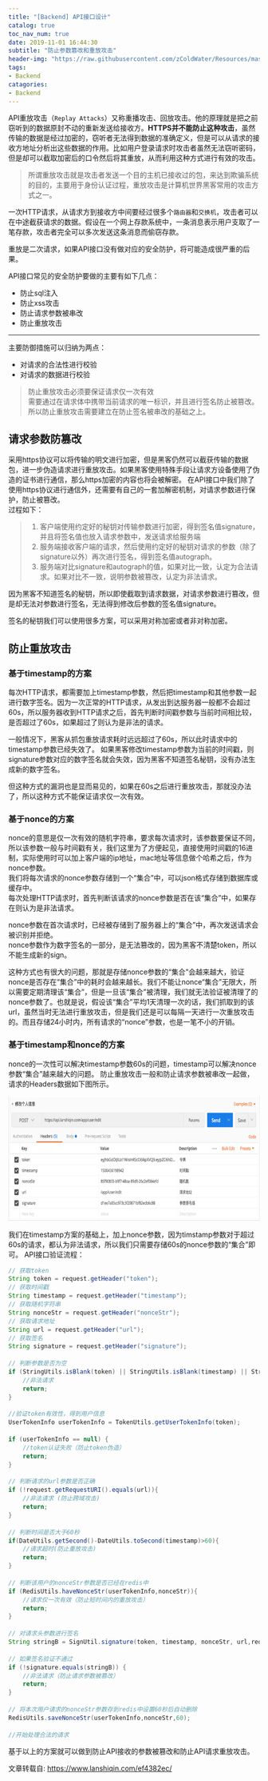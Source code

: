```yaml
---
title: "[Backend] API接口设计"
catalog: true
toc_nav_num: true
date: 2019-11-01 16:44:30
subtitle: "防止参数篡改和重放攻击"
header-img: "https://raw.githubusercontent.com/zColdWater/Resources/master/Images/legend_cover.jpg"
tags:
- Backend
catagories:
- Backend
---
```


API重放攻击（`Replay Attacks`）又称重播攻击、回放攻击。他的原理就是把之前窃听到的数据原封不动的重新发送给接收方。**HTTPS并不能防止这种攻击**，虽然传输的数据是经过加密的，窃听者无法得到数据的准确定义，但是可以从请求的接收方地址分析出这些数据的作用。比如用户登录请求时攻击者虽然无法窃听密码，但是却可以截取加密后的口令然后将其重放，从而利用这种方式进行有效的攻击。

> 所谓重放攻击就是攻击者发送一个目的主机已接收过的包，来达到欺骗系统的目的，主要用于身份认证过程，重放攻击是计算机世界黑客常用的攻击方式之一。

一次HTTP请求，从请求方到接收方中间要经过很多个`路由器`和`交换机`，攻击者可以在中途截获请求的数据。假设在一个网上存款系统中，一条消息表示用户支取了一笔存款，攻击者完全可以多次发送这条消息而偷窃存款。

重放是二次请求，如果API接口没有做对应的安全防护，将可能造成很严重的后果。  

API接口常见的安全防护要做的主要有如下几点：
* 防止sql注入
* 防止xss攻击
* 防止请求参数被串改
* 防止重放攻击

*** 

主要防御措施可以归纳为两点：
* 对请求的合法性进行校验
* 对请求的数据进行校验

>防止重放攻击必须要保证请求仅一次有效  
>需要通过在请求体中携带当前请求的唯一标识，并且进行签名防止被篡改。  
>所以防止重放攻击需要建立在防止签名被串改的基础之上。  

## 请求参数防篡改

采用https协议可以将传输的明文进行加密，但是黑客仍然可以截获传输的数据包，进一步伪造请求进行重放攻击。如果黑客使用特殊手段让请求方设备使用了伪造的证书进行通信，那么https加密的内容也将会被解密。
在API接口中我们除了使用https协议进行通信外，还需要有自己的一套加解密机制，对请求参数进行保护，防止被篡改。   
过程如下：

>1. 客户端使用约定好的秘钥对传输参数进行加密，得到签名值signature，并且将签名值也放入请求参数中，发送请求给服务端
>2. 服务端接收客户端的请求，然后使用约定好的秘钥对请求的参数（除了signature以外）再次进行签名，得到签名值autograph。
>3. 服务端对比signature和autograph的值，如果对比一致，认定为合法请求。如果对比不一致，说明参数被篡改，认定为非法请求。

因为黑客不知道签名的秘钥，所以即使截取到请求数据，对请求参数进行篡改，但是却无法对参数进行签名，无法得到修改后参数的签名值signature。   

签名的秘钥我们可以使用很多方案，可以采用对称加密或者非对称加密。


## 防止重放攻击

### 基于timestamp的方案  
每次HTTP请求，都需要加上timestamp参数，然后把timestamp和其他参数一起进行数字签名。因为一次正常的HTTP请求，从发出到达服务器一般都不会超过60s，所以服务器收到HTTP请求之后，首先判断时间戳参数与当前时间相比较，是否超过了60s，如果超过了则认为是非法的请求。  

一般情况下，黑客从抓包重放请求耗时远远超过了60s，所以此时请求中的timestamp参数已经失效了。
如果黑客修改timestamp参数为当前的时间戳，则signature参数对应的数字签名就会失效，因为黑客不知道签名秘钥，没有办法生成新的数字签名。  

但这种方式的漏洞也是显而易见的，如果在60s之后进行重放攻击，那就没办法了，所以这种方式不能保证请求仅一次有效。


### 基于nonce的方案
nonce的意思是仅一次有效的随机字符串，要求每次请求时，该参数要保证不同，所以该参数一般与时间戳有关，我们这里为了方便起见，直接使用时间戳的16进制，实际使用时可以加上客户端的ip地址，mac地址等信息做个哈希之后，作为nonce参数。  
我们将每次请求的nonce参数存储到一个“集合”中，可以json格式存储到数据库或缓存中。  
每次处理HTTP请求时，首先判断该请求的nonce参数是否在该“集合”中，如果存在则认为是非法请求。  

nonce参数在首次请求时，已经被存储到了服务器上的“集合”中，再次发送请求会被识别并拒绝。  
nonce参数作为数字签名的一部分，是无法篡改的，因为黑客不清楚token，所以不能生成新的sign。  

这种方式也有很大的问题，那就是存储nonce参数的“集合”会越来越大，验证nonce是否存在“集合”中的耗时会越来越长。我们不能让nonce“集合”无限大，所以需要定期清理该“集合”，但是一旦该“集合”被清理，我们就无法验证被清理了的nonce参数了。也就是说，假设该“集合”平均1天清理一次的话，我们抓取到的该url，虽然当时无法进行重放攻击，但是我们还是可以每隔一天进行一次重放攻击的。而且存储24小时内，所有请求的“nonce”参数，也是一笔不小的开销。

### 基于timestamp和nonce的方案
nonce的一次性可以解决timestamp参数60s的问题，timestamp可以解决nonce参数“集合”越来越大的问题。
防止重放攻击一般和防止请求参数被串改一起做，请求的Headers数据如下图所示。  

<img src="https://raw.githubusercontent.com/zColdWater/Resources/master/Images/designapi1.png" height="250" />

我们在timestamp方案的基础上，加上nonce参数，因为timstamp参数对于超过60s的请求，都认为非法请求，所以我们只需要存储60s的nonce参数的“集合”即可。
API接口验证流程：  

```java
// 获取token
String token = request.getHeader("token");
// 获取时间戳
String timestamp = request.getHeader("timestamp");
// 获取随机字符串
String nonceStr = request.getHeader("nonceStr");
// 获取请求地址
String url = request.getHeader("url");
// 获取签名
String signature = request.getHeader("signature");

// 判断参数是否为空
if (StringUtils.isBlank(token) || StringUtils.isBlank(timestamp) || StringUtils.isBlank(nonceStr) || StringUtils.isBlank(url) || StringUtils.isBlank(signature)) {
    //非法请求
    return;
}

//验证token有效性，得到用户信息
UserTokenInfo userTokenInfo = TokenUtils.getUserTokenInfo(token);

if (userTokenInfo == null) {
    //token认证失败（防止token伪造）
    return;
}

// 判断请求的url参数是否正确
if (!request.getRequestURI().equals(url)){
    //非法请求 (防止跨域攻击)
    return;
}

// 判断时间是否大于60秒
if(DateUtils.getSecond()-DateUtils.toSecond(timestamp)>60){
    //请求超时(防止重放攻击)
    return;
}

// 判断该用户的nonceStr参数是否已经在redis中
if (RedisUtils.haveNonceStr(userTokenInfo,nonceStr)){
    //请求仅一次有效（防止短时间内的重放攻击）
    return;
}

// 对请求头参数进行签名
String stringB = SignUtil.signature(token, timestamp, nonceStr, url,request);

// 如果签名验证不通过
if (!signature.equals(stringB)) {
    //非法请求（防止请求参数被篡改）
    return;
}

// 将本次用户请求的nonceStr参数存到redis中设置60秒后自动删除
RedisUtils.saveNonceStr(userTokenInfo,nonceStr,60);

//开始处理合法的请求
```

基于以上的方案就可以做到防止API接收的参数被篡改和防止API请求重放攻击。


文章转载自: https://www.lanshiqin.com/ef4382ec/  

